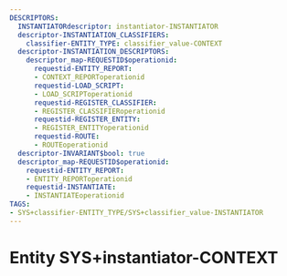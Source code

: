 ```yaml
---
DESCRIPTORS:
  INSTANTIATORdescriptor: instantiator-INSTANTIATOR
  descriptor-INSTANTIATION_CLASSIFIERS:
    classifier-ENTITY_TYPE: classifier_value-CONTEXT
  descriptor-INSTANTIATION_DESCRIPTORS:
    descriptor_map-REQUESTID$operationid:
      requestid-ENTITY_REPORT:
      - CONTEXT_REPORToperationid
      requestid-LOAD_SCRIPT:
      - LOAD_SCRIPToperationid
      requestid-REGISTER_CLASSIFIER:
      - REGISTER_CLASSIFIERoperationid
      requestid-REGISTER_ENTITY:
      - REGISTER_ENTITYoperationid
      requestid-ROUTE:
      - ROUTEoperationid
  descriptor-INVARIANT$bool: true
  descriptor_map-REQUESTID$operationid:
    requestid-ENTITY_REPORT:
    - ENTITY_REPORToperationid
    requestid-INSTANTIATE:
    - INSTANTIATEoperationid
TAGS:
- SYS+classifier-ENTITY_TYPE/SYS+classifier_value-INSTANTIATOR
---
```

# Entity SYS+instantiator-CONTEXT

